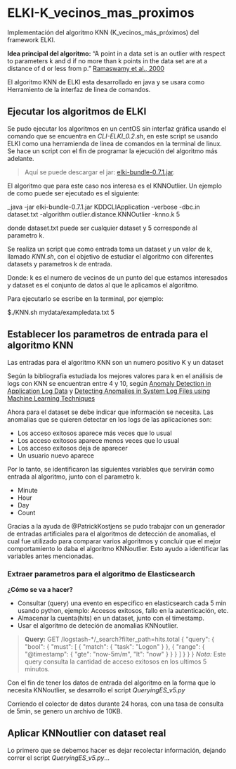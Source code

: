 # ELKI-K_vecinos_mas_proximos
Implementación del algoritmo KNN (K_vecinos_más_próximos) del framework ELKI.

**Idea principal del algoritmo:** “A point in a data set is an outlier with respect to parameters k and d if no more than k
points in the data set are at a distance of d or less from p.” [Ramaswamy et al., 2000](https://webdocs.cs.ualberta.ca/~zaiane/pub/check/ramaswamy.pdf)

El algoritmo KNN de ELKI esta desarrollado en java y se usara como Herramiento de la interfaz de linea de comandos.

## Ejecutar los algoritmos de ELKI

Se pudo ejecutar los algoritmos en un centOS sin interfaz gráfica usando el comando que se encuentra en *CLI-ELKI_0.2.sh*, en este script se usando ELKI como una herramienda de linea de comandos en la terminal de linux. Se hace un script con el fin de programar la ejecución del algoritmo más adelante.

> Aquí se puede descargar el jar: [elki-bundle-0.7.1.jar](https://elki-project.github.io/releases/release0.7.1/elki-bundle-0.7.1.jar).

El algoritmo que para este caso nos interesa es el KNNOutlier. Un ejemplo de como puede ser ejecutado es el siguiente:

_java -jar elki-bundle-0.7.1.jar KDDCLIApplication -verbose -dbc.in dataset.txt -algorithm outlier.distance.KNNOutlier -knno.k 5

donde dataset.txt puede ser cualquier dataset y 5 corresponde al parametro k.

Se realiza un script que como entrada toma un dataset y un valor de k, llamado *KNN.sh*, con el objetivo de estudiar el algoritmo con diferentes datasets y parametros k de entrada.

Donde: k es el numero de vecinos de un punto del que estamos interesados y dataset es el conjunto de datos al que le aplicamos el algoritmo.

Para ejecutarlo se escribe en la terminal, por ejemplo:

$./KNN.sh mydata/exampledata.txt 5

## Establecer los parametros de entrada para el algoritmo KNN

Las entradas para el algoritmo KNN son un numero positivo K y un dataset

Según la bibliografía estudiada los mejores valores para k en el análisis de logs con KNN se encuentran entre 4 y 10, según [Anomaly Detection in Application Log Data](https://dspace.library.uu.nl/bitstream/handle/1874/338664/thesis-patrick-kostjens.pdf?sequence=2&isAllowed=y) y [Detecting Anomalies in System Log Files using Machine Learning Techniques](ftp://ftp.informatik.uni-stuttgart.de/pub/library/medoc.ustuttgart_fi/BCLR-0148/BCLR-0148.pdf)

Ahora para el dataset se debe indicar que información se necesita. Las anomalias que se quieren detectar en los logs de las aplicaciones son:

* Los acceso exitosos aparece más veces que lo usual
* Los acceso exitosos aparece menos veces que lo usual
* Los acceso exitosos deja de aparecer
* Un usuario nuevo aparece

Por lo tanto, se identificaron las siguientes variables que servirán como entrada al algoritmo, junto con el parametro k.

* Minute
* Hour
* Day
* Count

Gracias a la ayuda de @PatrickKostjens se pudo trabajar con un generador de entradas artificiales para el algoritmos de detección de anomalías, el cual fue utilizado para comparar varios algoritmos y concluir que el mejor comportamiento lo daba el algoritmo KNNoutlier. Esto ayudo a identificar las variables antes mencionadas.


### Extraer parametros para el algoritmo de Elasticsearch

**¿Cómo se va a hacer?**

* Consultar (query) una evento en especifico en elasticsearch cada 5 min usando python, ejemplo: Accesos exitosos, fallo en la autenticación, etc.
* Almacenar la cuenta(hits) en un dataset, junto con el timestamp.
* Usar el algoritmo de deteción de anomalias KNNoutlier.

> **Query:** GET /logstash-*/_search?filter_path=hits.total
{
  "query": {
    "bool": {
      "must": [
        {
          "match": {
            "task": "Logon"
          }
        },
        {
          "range": {
            "@timestamp": {
              "gte": "now-5m/m",
              "lt": "now"
            }
          }
        }
      ]
    }
  }
}
*Nota:* Este query consulta la cantidad de acceso exitosos en los ultimos 5 minutos.

Con el fin de tener los datos de entrada del algoritmo en la forma que lo necesita KNNoutlier, se desarrollo el script *QueryingES_v5.py*

Corriendo el colector de datos durante 24 horas, con una tasa de consulta de 5min, se genero un archivo de 10KB.

## Aplicar KNNoutlier con dataset real

Lo primero que se debemos hacer es dejar recolectar información, dejando correr el script *QueryingES_v5.py*...





